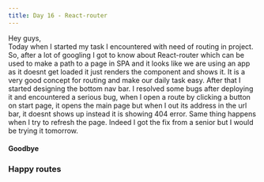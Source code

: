 ```yaml
---
title: Day 16 - React-router
---
```


Hey guys,     
Today when I started my task I encountered with need of routing in project. So, after a lot of googling I got to know about React-router which can be used to make a path to a page 
in SPA and it looks like we are using an app as it doesnt get loaded it just renders the component and shows it. It is a very good concept for routing and make our daily task easy. 
After that I started designing the bottom nav bar. I resolved some bugs after deploying it and encountered a serious bug, when I open a route by clicking a button on start page, it 
opens the main page but when I out its address in the url bar, it doesnt shows up instead it is showing 404 error. Same thing happens when I try to refresh the page. Indeed I got 
the fix from a senior but I would be trying it tomorrow. 
#### Goodbye
### Happy routes
